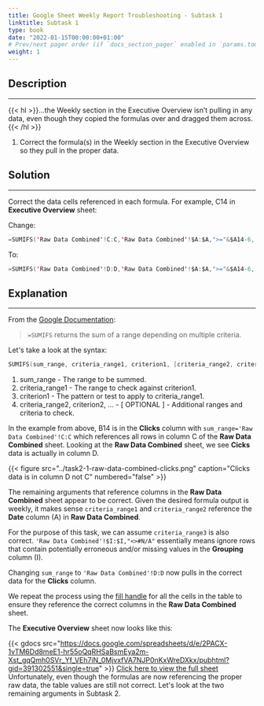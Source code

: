 ```yaml
---
title: Google Sheet Weekly Report Troubleshooting - Subtask 1
linktitle: Subtask 1
type: book
date: "2022-01-15T00:00:00+01:00"
# Prev/next pager order (if `docs_section_pager` enabled in `params.toml`)
weight: 1
---
```


## Description

***

{{< hl >}}...the Weekly section in the Executive Overview isn’t pulling in any data, even though they copied the formulas over and dragged them across.{{< /hl >}}
<br />

1. Correct the formula(s) in the Weekly section in the Executive Overview so they pull in the proper data.

## Solution

***

Correct the data cells referenced in each formula. For example, C14 in **Executive Overview** sheet:  

Change:
```swift
=SUMIFS('Raw Data Combined'!C:C,'Raw Data Combined'!$A:$A,">="&$A14-6,'Raw Data Combined'!$A:$A,"<="&$A14,'Raw Data Combined'!$I:$I,"<>#N/A")
```
To:
```swift
=SUMIFS('Raw Data Combined'!D:D,'Raw Data Combined'!$A:$A,">="&$A14-6,'Raw Data Combined'!$A:$A,"<="&A$14,'Raw Data Combined'!$I:$I,"<>#N/A")
```

## Explanation

***

From the [Google Documentation](https://support.google.com/docs/answer/3238496?hl=en): 

> `=SUMIFS` returns the sum of a range depending on multiple criteria.

Let's take a look at the syntax:
```swift
SUMIFS(sum_range, criteria_range1, criterion1, [criteria_range2, criterion2, ...])
```
1. sum_range - The range to be summed. 
2. criteria_range1 - The range to check against criterion1.
3. criterion1 - The pattern or test to apply to criteria_range1.
4. criteria_range2, criterion2, ... - [ OPTIONAL ] - Additional ranges and criteria to check.

In the example from above, B14 is in the **Clicks** column with `sum_range='Raw Data Combined'!C:C` which references all rows in  column C of the **Raw Data Combined** sheet. Looking at the **Raw Data Combined** sheet, we see **Cicks** data is actually in column D. 

{{< figure src="../task2-1-raw-data-combined-clicks.png" caption="Clicks data is in column D not C" numbered="false" >}}

The remaining arguments that reference columns in the **Raw Data Combined** sheet appear to be correct. Given the desired formula output is weekly, it makes sense `criteria_range1` and `criteria_range2` reference the **Date** column (A) in **Raw Data Combined**. 

For the purpose of this task, we can assume `criteria_range3` is also correct. `'Raw Data Combined'!$I:$I,"<>#N/A"` essentially means ignore rows that contain potentially erroneous and/or missing values in the **Grouping** column (I).

Changing `sum_range` to `'Raw Data Combined'!D:D` now pulls in the correct data for the **Clicks** column. 

We repeat the process using the [fill handle](https://support.google.com/docs/answer/75509?hl=en&co=GENIE.Platform%3DDesktop&oco=1) for all the cells in the table to ensure they reference the correct columns in the **Raw Data Combined** sheet. 

The **Executive Overview** sheet now looks like this:

{{< gdocs src="https://docs.google.com/spreadsheets/d/e/2PACX-1vTM6Dd8meE1-hr55oQqRHSaBsmEya2m-Xst_gqQmh0SVr_Yf_VEh7iN_0MjvxfVA7NJP0nKxWreDXkx/pubhtml?gid=391302551&single=true" >}}
[Click here to view the full sheet](https://docs.google.com/spreadsheets/d/1BRiU32HTpmm23hb4bARWFOVV7kkAaAEYdR83s8xGNIU/edit?usp=sharing)
<br />
Unfortunately, even though the formulas are now referencing the proper raw data, the table values are still not correct. Let's look at the two remaining arguments in Subtask 2.